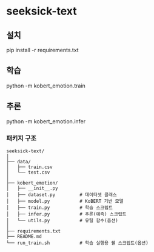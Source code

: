 # seeksick-text

## 설치
pip install -r requirements.txt

## 학습
python -m kobert_emotion.train

## 추론
python -m kobert_emotion.infer

### 패키지 구조
```
seeksick-text/
│
├── data/
│   ├── train.csv
│   └── test.csv
│
├── kobert_emotion/
│   ├── __init__.py
│   ├── dataset.py         # 데이터셋 클래스
│   ├── model.py           # KoBERT 기반 모델
│   ├── train.py           # 학습 스크립트
│   ├── infer.py           # 추론(예측) 스크립트
│   └── utils.py           # 유틸 함수(옵션)
│
├── requirements.txt
├── README.md
└── run_train.sh           # 학습 실행용 쉘 스크립트(옵션)
```